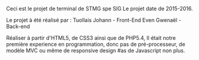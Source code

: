 Ceci est le projet de terminal de STMG spe SIG
Le projet date de 2015-2016.

Le projet à été réalisé par :
Tuollais Johann - Front-End
Even Gwenaël - Back-end

Réaliser à partir d'HTML5, de CSS3 ainsi que de PHP5.4,
Il était notre première experience en programmation, donc pas de pré-processeur, de modèle MVC ou même de responsive design
#as de Javascript non plus.